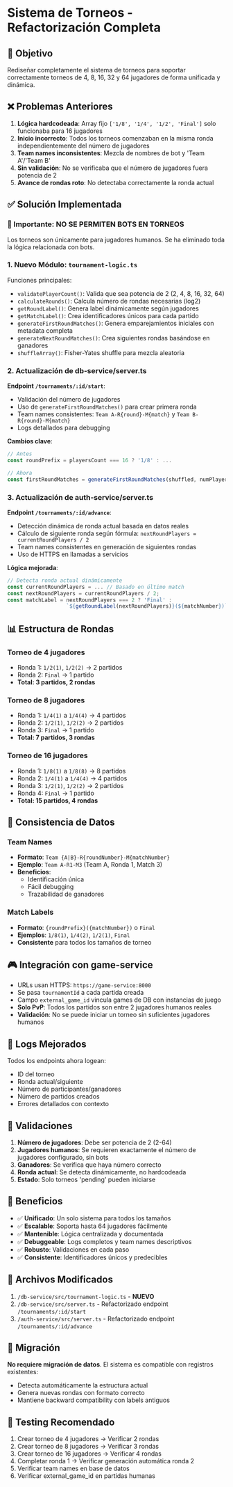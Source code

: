 # Sistema de Torneos - Refactorización Completa

## 🎯 Objetivo
Rediseñar completamente el sistema de torneos para soportar correctamente torneos de 4, 8, 16, 32 y 64 jugadores de forma unificada y dinámica.

## ❌ Problemas Anteriores

1. **Lógica hardcodeada**: Array fijo `['1/8', '1/4', '1/2', 'Final']` solo funcionaba para 16 jugadores
2. **Inicio incorrecto**: Todos los torneos comenzaban en la misma ronda independientemente del número de jugadores
3. **Team names inconsistentes**: Mezcla de nombres de bot y 'Team A'/'Team B'
4. **Sin validación**: No se verificaba que el número de jugadores fuera potencia de 2
5. **Avance de rondas roto**: No detectaba correctamente la ronda actual

## ✅ Solución Implementada

### 🚫 Importante: NO SE PERMITEN BOTS EN TORNEOS
Los torneos son únicamente para jugadores humanos. Se ha eliminado toda la lógica relacionada con bots.

### 1. Nuevo Módulo: `tournament-logic.ts`

Funciones principales:
- `validatePlayerCount()`: Valida que sea potencia de 2 (2, 4, 8, 16, 32, 64)
- `calculateRounds()`: Calcula número de rondas necesarias (log2)
- `getRoundLabel()`: Genera label dinámicamente según jugadores
- `getMatchLabel()`: Crea identificadores únicos para cada partido
- `generateFirstRoundMatches()`: Genera emparejamientos iniciales con metadata completa
- `generateNextRoundMatches()`: Crea siguientes rondas basándose en ganadores
- `shuffleArray()`: Fisher-Yates shuffle para mezcla aleatoria

### 2. Actualización de db-service/server.ts

**Endpoint `/tournaments/:id/start`**:
- Validación del número de jugadores
- Uso de `generateFirstRoundMatches()` para crear primera ronda
- Team names consistentes: `Team A-R{round}-M{match}` y `Team B-R{round}-M{match}`
- Logs detallados para debugging

**Cambios clave**:
```typescript
// Antes
const roundPrefix = playersCount === 16 ? '1/8' : ...

// Ahora
const firstRoundMatches = generateFirstRoundMatches(shuffled, numPlayers);
```

### 3. Actualización de auth-service/server.ts

**Endpoint `/tournaments/:id/advance`**:
- Detección dinámica de ronda actual basada en datos reales
- Cálculo de siguiente ronda según fórmula: `nextRoundPlayers = currentRoundPlayers / 2`
- Team names consistentes en generación de siguientes rondas
- Uso de HTTPS en llamadas a servicios

**Lógica mejorada**:
```typescript
// Detecta ronda actual dinámicamente
const currentRoundPlayers = ... // Basado en último match
const nextRoundPlayers = currentRoundPlayers / 2;
const matchLabel = nextRoundPlayers === 2 ? 'Final' : 
                   `${getRoundLabel(nextRoundPlayers)}(${matchNumber})`;
```

## 📊 Estructura de Rondas

### Torneo de 4 jugadores
- Ronda 1: `1/2(1)`, `1/2(2)` → 2 partidos
- Ronda 2: `Final` → 1 partido
- **Total: 3 partidos, 2 rondas**

### Torneo de 8 jugadores
- Ronda 1: `1/4(1)` a `1/4(4)` → 4 partidos
- Ronda 2: `1/2(1)`, `1/2(2)` → 2 partidos
- Ronda 3: `Final` → 1 partido
- **Total: 7 partidos, 3 rondas**

### Torneo de 16 jugadores
- Ronda 1: `1/8(1)` a `1/8(8)` → 8 partidos
- Ronda 2: `1/4(1)` a `1/4(4)` → 4 partidos
- Ronda 3: `1/2(1)`, `1/2(2)` → 2 partidos
- Ronda 4: `Final` → 1 partido
- **Total: 15 partidos, 4 rondas**

## 🔧 Consistencia de Datos

### Team Names
- **Formato**: `Team {A|B}-R{roundNumber}-M{matchNumber}`
- **Ejemplo**: `Team A-R1-M3` (Team A, Ronda 1, Match 3)
- **Beneficios**:
  - Identificación única
  - Fácil debugging
  - Trazabilidad de ganadores

### Match Labels
- **Formato**: `{roundPrefix}({matchNumber})` o `Final`
- **Ejemplos**: `1/8(1)`, `1/4(2)`, `1/2(1)`, `Final`
- **Consistente** para todos los tamaños de torneo

## 🎮 Integración con game-service

- URLs usan HTTPS: `https://game-service:8000`
- Se pasa `tournamentId` a cada partida creada
- Campo `external_game_id` vincula games de DB con instancias de juego
- **Solo PvP**: Todos los partidos son entre 2 jugadores humanos reales
- **Validación**: No se puede iniciar un torneo sin suficientes jugadores humanos

## 📝 Logs Mejorados

Todos los endpoints ahora logean:
- ID del torneo
- Ronda actual/siguiente
- Número de participantes/ganadores
- Número de partidos creados
- Errores detallados con contexto

## 🧪 Validaciones

1. **Número de jugadores**: Debe ser potencia de 2 (2-64)
2. **Jugadores humanos**: Se requieren exactamente el número de jugadores configurado, sin bots
3. **Ganadores**: Se verifica que haya número correcto
4. **Ronda actual**: Se detecta dinámicamente, no hardcodeada
5. **Estado**: Solo torneos 'pending' pueden iniciarse

## 🚀 Beneficios

- ✅ **Unificado**: Un solo sistema para todos los tamaños
- ✅ **Escalable**: Soporta hasta 64 jugadores fácilmente
- ✅ **Mantenible**: Lógica centralizada y documentada
- ✅ **Debuggeable**: Logs completos y team names descriptivos
- ✅ **Robusto**: Validaciones en cada paso
- ✅ **Consistente**: Identificadores únicos y predecibles

## 📂 Archivos Modificados

1. `/db-service/src/tournament-logic.ts` - **NUEVO**
2. `/db-service/src/server.ts` - Refactorizado endpoint `/tournaments/:id/start`
3. `/auth-service/src/server.ts` - Refactorizado endpoint `/tournaments/:id/advance`

## 🔄 Migración

**No requiere migración de datos**. El sistema es compatible con registros existentes:
- Detecta automáticamente la estructura actual
- Genera nuevas rondas con formato correcto
- Mantiene backward compatibility con labels antiguos

## 🎯 Testing Recomendado

1. Crear torneo de 4 jugadores → Verificar 2 rondas
2. Crear torneo de 8 jugadores → Verificar 3 rondas
3. Crear torneo de 16 jugadores → Verificar 4 rondas
4. Completar ronda 1 → Verificar generación automática ronda 2
5. Verificar team names en base de datos
6. Verificar external_game_id en partidas humanas

